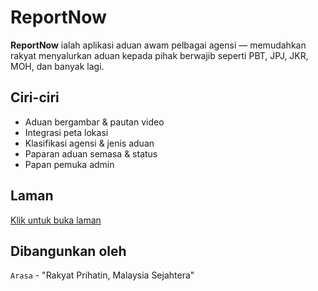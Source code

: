 # ReportNow

**ReportNow** ialah aplikasi aduan awam pelbagai agensi — memudahkan rakyat menyalurkan aduan kepada pihak berwajib seperti PBT, JPJ, JKR, MOH, dan banyak lagi.

## Ciri-ciri
- Aduan bergambar & pautan video
- Integrasi peta lokasi
- Klasifikasi agensi & jenis aduan
- Paparan aduan semasa & status
- Papan pemuka admin

## Laman
[Klik untuk buka laman](https://arasa25256.github.io/myreportnow)

## Dibangunkan oleh
`Arasa` - "Rakyat Prihatin, Malaysia Sejahtera"
